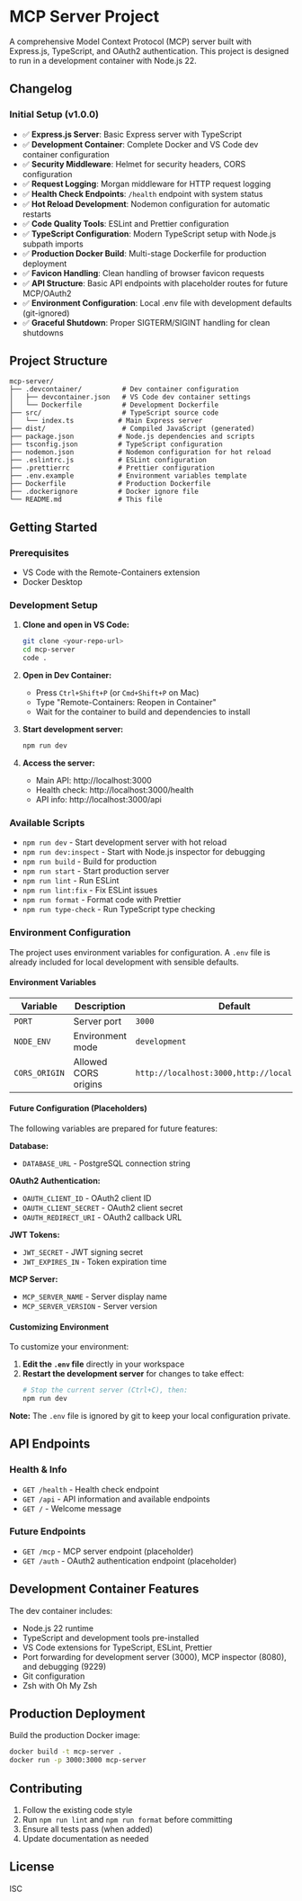 # MCP Server Project

A comprehensive Model Context Protocol (MCP) server built with Express.js, TypeScript, and OAuth2 authentication. This project is designed to run in a development container with Node.js 22.

## Changelog

### Initial Setup (v1.0.0)

- ✅ **Express.js Server**: Basic Express server with TypeScript
- ✅ **Development Container**: Complete Docker and VS Code dev container configuration
- ✅ **Security Middleware**: Helmet for security headers, CORS configuration
- ✅ **Request Logging**: Morgan middleware for HTTP request logging
- ✅ **Health Check Endpoints**: `/health` endpoint with system status
- ✅ **Hot Reload Development**: Nodemon configuration for automatic restarts
- ✅ **Code Quality Tools**: ESLint and Prettier configuration
- ✅ **TypeScript Configuration**: Modern TypeScript setup with Node.js subpath imports
- ✅ **Production Docker Build**: Multi-stage Dockerfile for production deployment
- ✅ **Favicon Handling**: Clean handling of browser favicon requests
- ✅ **API Structure**: Basic API endpoints with placeholder routes for future MCP/OAuth2
- ✅ **Environment Configuration**: Local .env file with development defaults (git-ignored)
- ✅ **Graceful Shutdown**: Proper SIGTERM/SIGINT handling for clean shutdowns

## Project Structure

```
mcp-server/
├── .devcontainer/          # Dev container configuration
│   ├── devcontainer.json   # VS Code dev container settings
│   └── Dockerfile          # Development Dockerfile
├── src/                    # TypeScript source code
│   └── index.ts           # Main Express server
├── dist/                   # Compiled JavaScript (generated)
├── package.json           # Node.js dependencies and scripts
├── tsconfig.json          # TypeScript configuration
├── nodemon.json           # Nodemon configuration for hot reload
├── .eslintrc.js           # ESLint configuration
├── .prettierrc            # Prettier configuration
├── .env.example           # Environment variables template
├── Dockerfile             # Production Dockerfile
├── .dockerignore          # Docker ignore file
└── README.md              # This file
```

## Getting Started

### Prerequisites

- VS Code with the Remote-Containers extension
- Docker Desktop

### Development Setup

1. **Clone and open in VS Code:**

   ```bash
   git clone <your-repo-url>
   cd mcp-server
   code .
   ```

2. **Open in Dev Container:**
   - Press `Ctrl+Shift+P` (or `Cmd+Shift+P` on Mac)
   - Type "Remote-Containers: Reopen in Container"
   - Wait for the container to build and dependencies to install

3. **Start development server:**

   ```bash
   npm run dev
   ```

4. **Access the server:**
   - Main API: http://localhost:3000
   - Health check: http://localhost:3000/health
   - API info: http://localhost:3000/api

### Available Scripts

- `npm run dev` - Start development server with hot reload
- `npm run dev:inspect` - Start with Node.js inspector for debugging
- `npm run build` - Build for production
- `npm run start` - Start production server
- `npm run lint` - Run ESLint
- `npm run lint:fix` - Fix ESLint issues
- `npm run format` - Format code with Prettier
- `npm run type-check` - Run TypeScript type checking

### Environment Configuration

The project uses environment variables for configuration. A `.env` file is already included for local development with sensible defaults.

#### Environment Variables

| Variable      | Description          | Default                                       | Required |
| ------------- | -------------------- | --------------------------------------------- | -------- |
| `PORT`        | Server port          | `3000`                                        | No       |
| `NODE_ENV`    | Environment mode     | `development`                                 | No       |
| `CORS_ORIGIN` | Allowed CORS origins | `http://localhost:3000,http://localhost:8080` | No       |

#### Future Configuration (Placeholders)

The following variables are prepared for future features:

**Database:**

- `DATABASE_URL` - PostgreSQL connection string

**OAuth2 Authentication:**

- `OAUTH_CLIENT_ID` - OAuth2 client ID
- `OAUTH_CLIENT_SECRET` - OAuth2 client secret
- `OAUTH_REDIRECT_URI` - OAuth2 callback URL

**JWT Tokens:**

- `JWT_SECRET` - JWT signing secret
- `JWT_EXPIRES_IN` - Token expiration time

**MCP Server:**

- `MCP_SERVER_NAME` - Server display name
- `MCP_SERVER_VERSION` - Server version

#### Customizing Environment

To customize your environment:

1. **Edit the `.env` file** directly in your workspace
2. **Restart the development server** for changes to take effect:
   ```bash
   # Stop the current server (Ctrl+C), then:
   npm run dev
   ```

**Note:** The `.env` file is ignored by git to keep your local configuration private.

## API Endpoints

### Health & Info

- `GET /health` - Health check endpoint
- `GET /api` - API information and available endpoints
- `GET /` - Welcome message

### Future Endpoints

- `GET /mcp` - MCP server endpoint (placeholder)
- `GET /auth` - OAuth2 authentication endpoint (placeholder)

## Development Container Features

The dev container includes:

- Node.js 22 runtime
- TypeScript and development tools pre-installed
- VS Code extensions for TypeScript, ESLint, Prettier
- Port forwarding for development server (3000), MCP inspector (8080), and debugging (9229)
- Git configuration
- Zsh with Oh My Zsh

## Production Deployment

Build the production Docker image:

```bash
docker build -t mcp-server .
docker run -p 3000:3000 mcp-server
```

## Contributing

1. Follow the existing code style
2. Run `npm run lint` and `npm run format` before committing
3. Ensure all tests pass (when added)
4. Update documentation as needed

## License

ISC

